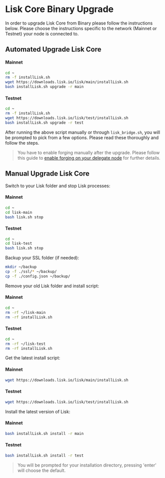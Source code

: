 # Lisk Core Binary Upgrade

In order to upgrade Lisk Core from Binary please follow the instructions below.
Please choose the instructions specific to the network (Mainnet or Testnet) your node is connected to.

## Automated Upgrade Lisk Core

#### Mainnet
```bash
cd ~
rm -f installLisk.sh
wget https://downloads.lisk.io/lisk/main/installLisk.sh
bash installLisk.sh upgrade -r main
```

#### Testnet
```bash
cd ~
rm -f installLisk.sh
wget https://downloads.lisk.io/lisk/test/installLisk.sh
bash installLisk.sh upgrade -r test
```

After running the above script manually or through `lisk_bridge.sh`,  you will be prompted to pick from a few options. Please read these thoroughly and follow the steps. 

> You have to enable forging manually after the upgrade. Please follow this guide to [enable forging on your delegate node](../../user-guide/configuration/configuration.md#forging) for further details.

## Manual Upgrade Lisk Core

Switch to your Lisk folder and stop Lisk processes:
#### Mainnet
```bash
cd ~
cd lisk-main
bash lisk.sh stop
```

#### Testnet
```bash
cd ~
cd lisk-test
bash lisk.sh stop
```

Backup your SSL folder (if needed):

```bash
mkdir ~/backup
cp -f ./ssl/* ~/backup/
cp -f ./config.json ~/backup/
```

Remove your old Lisk folder and install script:

#### Mainnet
```bash
cd ~
rm -rf ~/lisk-main
rm -rf installLisk.sh
```

#### Testnet
```bash
cd ~
rm -rf ~/lisk-test
rm -rf installLisk.sh
```

Get the latest install script:

#### Mainnet
```bash
wget https://downloads.lisk.io/lisk/main/installLisk.sh
```

#### Testnet
```bash
wget https://downloads.lisk.io/lisk/test/installLisk.sh
```

Install the latest version of Lisk:

#### Mainnet
```bash
bash installLisk.sh install -r main
```

#### Testnet
```bash
bash installLisk.sh install -r test
```

> You will be prompted for your installation directory, pressing 'enter' will choose the default.
